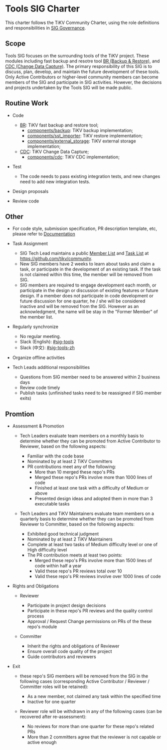 # Tools SIG Charter

This charter follows the TiKV Community Charter, using the role definitions and responsibilities in [SIG Governance](/GOVERNANCE.md).

## Scope

 Tools SIG focuses on the surrounding tools of the TiKV project. These modules including fast backup and resotre tool [BR (Backup & Restore)](https://github.com/pingcap/br/), and [CDC (Change Data Capture)](https://github.com/pingcap/ticdc). The primary responsibility of this SIG is to discuss, plan, develop, and maintain the future development of these tools. Only Active Contributors or higher-level community members can become members of the SIG and participate in SIG activities. However, the decisions and projects undertaken by the Tools SIG will be made public.

## Routine Work

- Code
  - [BR](https://github.com/pingcap/br): TiKV fast backup and restore tool;
    - [components/backup](https://github.com/tikv/tikv/tree/master/components/backup): TiKV backup implementation;
    - [components/sst_importer](https://github.com/tikv/tikv/tree/master/components/sst_importer): TiKV restore implementation;
    - [components/external_storage](https://github.com/tikv/tikv/tree/master/components/external_storage): TiKV external storage implementation;
  - [CDC](https://github.com/pingcap/ticdc): TiKV Change Data Capture;
    - [components/cdc](https://github.com/tikv/tikv/tree/master/components/cdc): TiKV CDC implementation;

- Test
  - The code needs to pass existing integration tests, and new changes need to add new integration tests.

- Design proposals
- Review code

## Other

- For code style, submission specification, PR description template, etc, please refer to [Documentation](https://github.com/tikv/tikv/blob/master/CONTRIBUTING.md)

- Task Assignment
  - SIG Tech Lead maintains a public [Member List](./membership.md) and [Task List](./workflow-zh_CN.md) at https://github.com/tikv/community.
  - New SIG members have 2 weeks to learn about tasks and claim a task, or participate in the development of an existing task. If the task is not claimed within this time, the member will be removed from SIG.
  - SIG members are required to engage development each month, or participate in the design or discussion of existing features or future design. If a member does not participate in code development or future discussion for one quarter, he / she will be considered inactive and will be removed from the SIG. However as an acknowledgment, the name will be stay in the "Former Member" of the member list.

- Regularly synchronize
  - No regular meeting.
  - Slack (English): [#sig-tools](https://tidbcommunity.slack.com/messages/sig-tools)
  - Slack (中文): [#sig-tools-zh](https://tidbcommunity.slack.com/messages/sig-tools-zh)

- Organize offline activities

- Tech Leads additional responsibilities
  - Questions from SIG member need to be answered within 2 business days
  - Review code timely
  - Publish tasks (unfinished tasks need to be reassigned if SIG member exits)

## Promtion

- Assessment & Promotion
  - Tech Leaders evaluate team members on a monthly basis to determine whether they can be promoted from Active Contributor to Reviewer, based on the following aspects:
    - Familiar with the code base
    - Nominated by at least 2 TiKV Committers
    - PR contributions meet any of the following:
      - More than 10 merged these repo's PRs
      - Merged these repo's PRs involve more than 1000 lines of code
      - Finished at least one task with a difficulty of Medium or above
      - Presented design ideas and adopted them in more than 3 executable tasks

  - Tech Leaders and TiKV Maintainers evaluate team members on a quarterly basis to determine whether they can be promoted from Reviewer to Committer, based on the following aspects:
    - Exhibited good technical judgment
    - Nominated by at least 2 TiKV Maintainers
    - Complete at least two tasks of Medium difficulty level or one of High difficulty level
    - The PR contribution meets at least two points:
      - Merged these repo's PRs involve more than 1500 lines of code within half a year
      - Valid these repo's PR reviews total over 10
      - Valid these repo's PR reviews involve over 1000 lines of code

- Rights and Obligations
  - Reviewer
    - Participate in project design decisions
    - Participate in these repo's PR reviews and the quality control process
    - Approval / Request Change permissions on PRs of the these repo's module

  - Committer
    - Inherit the rights and obligations of Reviewer
    - Ensure overall code quality of the project
    - Guide contributors and reviewers

- Exit
  - these repo's SIG members will be removed from the SIG in the following cases (corresponding Active Contributor / Reviewer / Committer roles will be retained):
    - As a new member, not claimed any task within the specified time
    - Inactive for one quarter

  - Reviewer role will be withdrawn in any of the following cases (can be recovered after re-assessment):
    - No reviews for more than one quarter for these repo's related PRs
    - More than 2 committers agree that the reviewer is not capable or active enough
